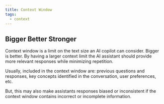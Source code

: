 ```yaml
---
title: Context Window
tags:
  - context
---
```

## Bigger Better Stronger

Context window is a limit on the text size an AI copilot can consider. Bigger is better.
By having a larger context limit the AI assistant should provide more relevant responses while minimizing repetition.

Usually, included in the context window are: previous questions and responses, key concepts identified in the conversation, user preferences, etc.

But, this may also make assistants responses biased or inconsistent if the context window contains incorrect or incomplete information.